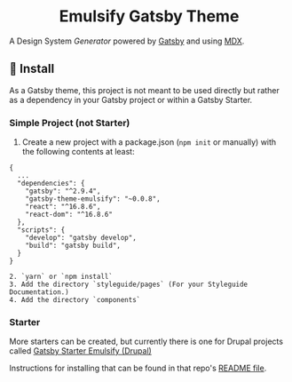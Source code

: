 <h1 align="center">
  Emulsify Gatsby Theme
</h1>

A Design System _Generator_ powered by [Gatsby](https://gatsbyjs.org) and using [MDX](https://github.com/mdx-js/specification).

## 🚀 Install

As a Gatsby theme, this project is not meant to be used directly but rather as a dependency in your Gatsby project or within a Gatsby Starter.

### Simple Project (not Starter)

1. Create a new project with a package.json (`npm init` or manually) with the following contents at least:

```
{
  ...
  "dependencies": {
    "gatsby": "^2.9.4",
    "gatsby-theme-emulsify": "~0.0.8",
    "react": "^16.8.6",
    "react-dom": "^16.8.6"
  },
  "scripts": {
    "develop": "gatsby develop",
    "build": "gatsby build",
  }
}

2. `yarn` or `npm install`
3. Add the directory `styleguide/pages` (For your Styleguide Documentation.)
4. Add the directory `components`

```

### Starter

More starters can be created, but currently there is one for Drupal projects called [Gatsby Starter Emulsify (Drupal)](https://github.com/fourkitchens/gatsby-starter-emulsify-drupal)

Instructions for installing that can be found in that repo's [README file](https://github.com/fourkitchens/gatsby-starter-emulsify-drupal/blob/master/README.md).
